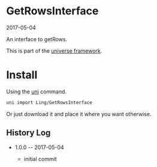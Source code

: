 GetRowsInterface
===========
2017-05-04



An interface to getRows.


This is part of the [universe framework](https://github.com/karayabin/universe-snapshot).


Install
==========
Using the [uni](https://github.com/lingtalfi/universe-naive-importer) command.
```bash
uni import Ling/GetRowsInterface
```

Or just download it and place it where you want otherwise.





History Log
------------------
    
- 1.0.0 -- 2017-05-04

    - initial commit